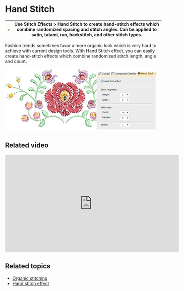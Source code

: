 # Hand Stitch

| ![HandStitchEffect.png](assets/HandStitchEffect.png) | Use Stitch Effects > Hand Stitch to create hand-stitch effects which combine randomized spacing and stitch angles. Can be applied to satin, tatami, run, backstitch, and other stitch types. |
| ---------------------------------------------------- | -------------------------------------------------------------------------------------------------------------------------------------------------------------------------------------------- |

Fashion trends sometimes favor a more organic look which is very hard to achieve with current design tools. With Hand Stitch effect, you can easily create hand-stitch effects which combine randomized stitch length, angle and count.

![HandStitchFlowersTV.png](assets/HandStitchFlowersTV.png)

## Related video

<iframe src="https://www.youtube.com/embed/osMZzz1hWB4" frameborder="0" 
		 allow="accelerometer; autoplay; encrypted-media; gyroscope; picture-in-picture" 
		 allowfullscreen="" style="width: 560px; height: 315px;">
<p>&#160;</p>
</iframe>

## Related topics

- [Organic stitching](../../Decorative/specialty/Organic_stitching)
- [Hand stitch effect](../../Decorative/specialty/Hand_stitch_effect)
